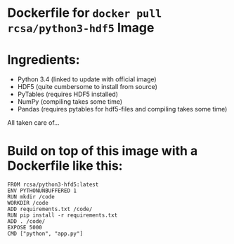 # Dockerfile for `docker pull rcsa/python3-hdf5` Image

# Ingredients:

- Python 3.4 (linked to update with official image)
- HDF5 (quite cumbersome to install from source)
- PyTables (requires HDF5 installed)
- NumPy (compiling takes some time)
- Pandas (requires pytables for hdf5-files and compiling takes some time)

All taken care of...

# Build on top of this image with a Dockerfile like this:

    FROM rcsa/python3-hfd5:latest
    ENV PYTHONUNBUFFERED 1
    RUN mkdir /code
    WORKDIR /code
    ADD requirements.txt /code/
    RUN pip install -r requirements.txt
    ADD . /code/
    EXPOSE 5000
    CMD ["python", "app.py"]
